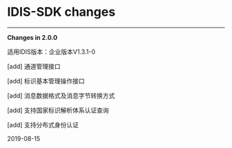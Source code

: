 # IDIS-SDK changes

* * *  
**Changes in 2.0.0**  

适用IDIS版本：企业版本V1.3.1-0  

[add] 通道管理接口

[add] 标识基本管理操作接口

[add] 消息数据格式及消息字节转换方式

[add] 支持国家标识解析体系认证查询

[add] 支持分布式身份认证

  2019-08-15